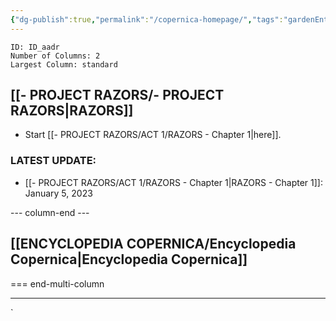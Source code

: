 ```yaml
---
{"dg-publish":true,"permalink":"/copernica-homepage/","tags":"gardenEntry"}
---
```




```start-multi-column
ID: ID_aadr
Number of Columns: 2
Largest Column: standard
```
## [[- PROJECT RAZORS/- PROJECT RAZORS\|RAZORS]]
* Start [[- PROJECT RAZORS/ACT 1/RAZORS - Chapter 1\|here]].

### **LATEST UPDATE:**
- [[- PROJECT RAZORS/ACT 1/RAZORS - Chapter 1\|RAZORS - Chapter 1]]: January 5, 2023




--- column-end ---

## [[ENCYCLOPEDIA COPERNICA/Encyclopedia Copernica\|Encyclopedia Copernica]]

=== end-multi-column



---


`










